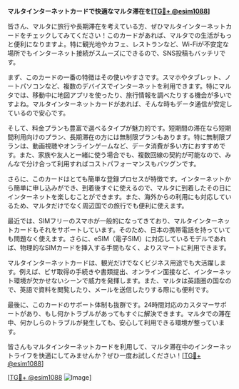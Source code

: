 **マルタインターネットカードで快適なマルタ滞在を[[TG💪+ @esim1088](https://t.me/s/esim1088)]**

皆さん、マルタに旅行や長期滞在を考えている方、ぜひマルタインターネットカードをチェックしてみてください！このカードがあれば、マルタでの生活がもっと便利になりますよ。特に観光地やカフェ、レストランなど、Wi-Fiが不安定な場所でもインターネット接続がスムーズにできるので、SNS投稿もバッチリです。

まず、このカードの一番の特徴はその使いやすさです。スマホやタブレット、ノートパソコンなど、複数のデバイスでインターネットを利用できます。特にマルタでは、移動中に地図アプリを使ったり、旅行情報を調べたりする機会が多いですよね。マルタインターネットカードがあれば、そんな時もデータ通信が安定しているので安心です。

そして、料金プランも豊富で選べるタイプが魅力的です。短期間の滞在なら短期間利用向けのプラン、長期滞在の方には無制限プランもあります。特に無制限プランは、動画視聴やオンラインゲームなど、データ消費が多い方におすすめです。また、家族や友人と一緒に使う場合でも、複数回線の契約が可能なので、みんなで分け合って利用すればコストパフォーマンスもバツグンです。

さらに、このカードはとても簡単な登録プロセスが特徴です。インターネットから簡単に申し込みができ、到着後すぐに使えるので、マルタに到着したその日にインターネットを楽しむことができます。また、海外からの利用にも対応しているため、マルタだけでなく周辺国での旅行でも便利に使えます。

最近では、SIMフリーのスマホが一般的になってきており、マルタインターネットカードもそれをサポートしています。そのため、日本の携帯電話を持っていても問題なく使えます。さらに、eSIM（電子SIM）に対応しているモデルであれば、物理的なSIMカードを挿入する手間もなく、よりスマートに利用できます。

マルタインターネットカードは、観光だけでなくビジネス用途でも大活躍します。例えば、ビザ取得の手続きや書類提出、オンライン面接など、インターネット環境が欠かせないシーンで威力を発揮します。また、マルタは英語圏の国なので、英語で資料を閲覧したり、メールを送信したりする際にも便利です。

最後に、このカードのサポート体制も抜群です。24時間対応のカスタマーサポートがあり、もし何かトラブルがあってもすぐに解決できます。マルタでの滞在中、何かしらのトラブルが発生しても、安心して利用できる環境が整っています。

皆さんもマルタインターネットカードを利用して、マルタ滞在中のインターネットライフを快適にしてみませんか？ぜひ一度お試しください！[[TG💪+ @esim1088](https://t.me/s/esim1088)]

[[TG💪+ @esim1088](https://t.me/s/esim1088) ![Image](https://i.postimg.cc/Y0z9fWf4/image.png)]